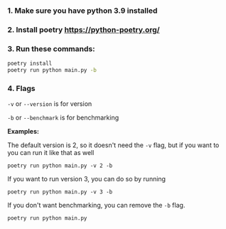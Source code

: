 ### 1. Make sure you have python 3.9 installed

### 2. Install poetry https://python-poetry.org/

### 3. Run these commands:

```bash
poetry install
poetry run python main.py -b
```

### 4. Flags

`-v` or `--version` is for version

`-b` or `--benchmark` is for benchmarking

**Examples:**

The default version is 2, so it doesn't need the `-v` flag, but if you want to you can run it like that as well

```
poetry run python main.py -v 2 -b
```

If you want to run version 3, you can do so by running

```
poetry run python main.py -v 3 -b
```

If you don't want benchmarking, you can remove the `-b` flag.

```
poetry run python main.py
```
